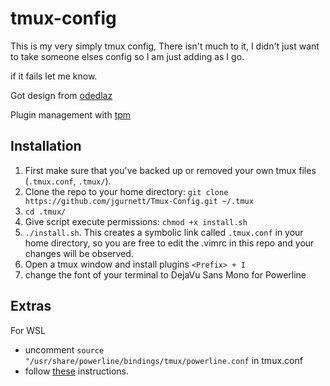 # tmux-config
This is my very simply tmux config, There isn't much to it, I didn't just want to take someone elses
config so I am just adding as I go.

if it fails let me know.

Got design from [odedlaz](https://github.com/odedlaz/tmux-onedark-theme)

Plugin management with [tpm](https://github.com/tmux-plugins/tpm)

## Installation

1. First make sure that you've backed up or removed your own tmux files (`.tmux.conf`, `.tmux/`).
2. Clone the repo to your home directory: `git clone https://github.com/jgurnett/Tmux-Config.git ~/.tmux`
3. `cd .tmux/`
4. Give script execute permissions: `chmod +x install.sh`
5. `./install.sh`. This creates a symbolic link called `.tmux.conf` in your home directory, so you are free to edit the .vimrc in this repo and your changes will be observed.
6. Open a tmux window and install plugins `<Prefix> + I`
7. change the font of your terminal to DejaVu Sans Mono for Powerline

## Extras
For WSL
* uncomment `source "/usr/share/powerline/bindings/tmux/powerline.conf` in tmux.conf
* follow [these](https://devpro.media/install-powerline-windows/) instructions.

